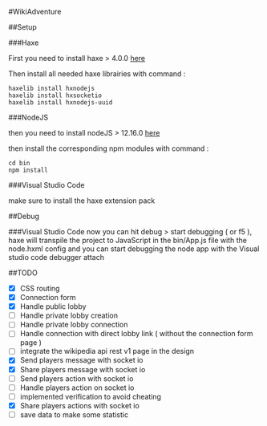 #WikiAdventure

##Setup

###Haxe

First you need to install haxe > 4.0.0 [here](https://haxe.org/download/)

Then install all needed haxe librairies with command :
```
haxelib install hxnodejs
haxelib install hxsocketio
haxelib install hxnodejs-uuid
```
###NodeJS

then you need to install nodeJS > 12.16.0 [here](https://nodejs.org/en/download/)

then install the corresponding npm modules with command :
```
cd bin
npm install
```
 ###Visual Studio Code   

make sure to install the haxe extension pack

##Debug

###Visual Studio Code
    now you can hit debug > start debugging ( or f5 ), haxe will transpile the project to JavaScript in the bin/App.js file with the         node.hxml config
    and you can start debugging the node app with the Visual studio code debugger attach
    
##TODO

- [x] CSS routing
- [x] Connection form
- [x] Handle public lobby
- [ ] Handle private lobby creation
- [ ] Handle private lobby connection
- [ ] Handle connection with direct lobby link ( without the connection form page )
- [ ] integrate the wikipedia api rest v1 page in the design
- [x] Send players message with socket io
- [x] Share players message with socket io
- [ ] Send players action with socket io
- [ ] Handle players action on socket io
- [ ] implemented verification to avoid cheating
- [x] Share players actions with socket io
- [ ] save data to make some statistic
